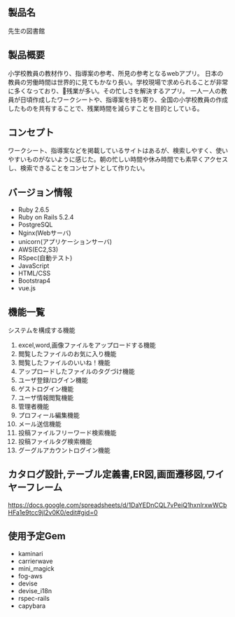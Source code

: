## 製品名
先生の図書館

## 製品概要
小学校教員の教材作り、指導案の参考、所見の参考となるwebアプリ。
日本の教員の労働時間は世界的に見てもかなり長い。学校現場で求められることが非常に多くなっており、残業が多い。その忙しさを解決するアプリ。
一人一人の教員が日頃作成したワークシートや、指導案を持ち寄り、全国の小学校教員の作成したものを共有することで、残業時間を減らすことを目的としている。

## コンセプト
ワークシート、指導案などを掲載しているサイトはあるが、検索しやすく、使いやすいものがないように感じた。朝の忙しい時間や休み時間でも素早くアクセスし、検索できることをコンセプトとして作りたい。

## バージョン情報
- Ruby 2.6.5
- Ruby on Rails 5.2.4
- PostgreSQL
- Nginx(Webサーバ)
- unicorn(アプリケーションサーバ)
- AWS(EC2,S3)
- RSpec(自動テスト)
- JavaScript
- HTML/CSS
- Bootstrap4
- vue.js

## 機能一覧
システムを構成する機能
1. excel,word,画像ファイルをアップロードする機能
2. 閲覧したファイルのお気に入り機能
3. 閲覧したファイルのいいね！機能
4. アップロードしたファイルのタグづけ機能
5. ユーザ登録/ログイン機能
6. ゲストログイン機能
7. ユーザ情報閲覧機能
8. 管理者機能
9. プロフィール編集機能
10. メール送信機能
11. 投稿ファイルフリーワード検索機能
12. 投稿ファイルタグ検索機能
13. グーグルアカウントログイン機能

## カタログ設計,テーブル定義書,ER図,画面遷移図,ワイヤーフレーム
https://docs.google.com/spreadsheets/d/1DaYEDnCQL7vPeiQ1hxnlrxwWCbHFa1e9tcc9jl2v0K0/edit#gid=0
## 使用予定Gem
- kaminari
- carrierwave
- mini_magick
- fog-aws
- devise
- devise_i18n
- rspec-rails
- capybara
